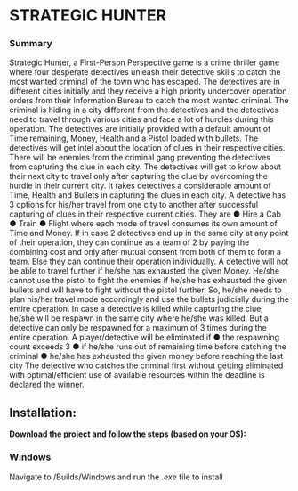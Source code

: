 # STRATEGIC HUNTER


### Summary

Strategic Hunter, a First-Person Perspective game is a crime thriller game where four desperate detectives unleash their detective skills to catch the most wanted criminal of the town who has escaped. 
The detectives are in different cities initially and they receive a high priority undercover operation orders from their Information Bureau to catch the most wanted criminal. 
The criminal is hiding in a city different from the detectives and the detectives need to travel through various cities and face a lot of hurdles during this operation. 
The detectives are initially provided with a default amount of Time remaining, Money, Health and a Pistol loaded with bullets. The detectives will get intel about the location of clues in their respective cities. 
There will be enemies from the criminal gang preventing the detectives from capturing the clue in each city. 
The detectives will get to know about their next city to travel only after capturing the clue by overcoming the hurdle in their current city. 
It takes detectives a considerable amount of Time, Health and Bullets in capturing the clues in each city. 
A detective has 3 options for his/her travel from one city to another after successful capturing of clues in their respective current cities. They are 
●	Hire a Cab
●	Train
●	Flight
where each mode of travel consumes its own amount of Time and Money. If in case 2 detectives end up in the same city at any point of their operation, 
they can continue as a team of 2 by paying the combining cost and only after mutual consent from both of them to form a team. Else they can continue their operation individually. 
A detective will not be able to travel further if he/she has exhausted the given Money. He/she cannot use the pistol to fight the enemies if he/she has exhausted the given bullets and will have to fight without the pistol further. 
So, he/she needs to plan his/her travel mode accordingly and use the bullets judicially during the entire operation. 
In case a detective is killed while capturing the clue, he/she will be respawn in the same city where he/she was killed. But a detective can only be respawned for a maximum of 3 times during the entire operation. 
A player/detective will be eliminated if
●	the respawning count exceeds 3
●	if he/she runs out of remaining time before catching the criminal
●	he/she has exhausted the given money before reaching the last city
The detective who catches the criminal first without getting eliminated with optimal/efficient use of available resources within the deadline is declared the winner.


## Installation:

**Download the project and follow the steps (based on your OS):**

### Windows

Navigate to /Builds/Windows and run the _.exe_ file to install


